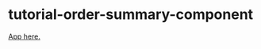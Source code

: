 # tutorial-order-summary-component

[App here.](https://edgarefigueroa.github.io/order-summary-component/)